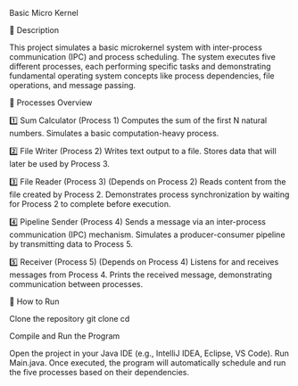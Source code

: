 Basic Micro Kernel

📌 Description

This project simulates a basic microkernel system with inter-process communication (IPC) and process scheduling. The system executes five different processes, each performing specific tasks and demonstrating fundamental operating system concepts like process dependencies, file operations, and message passing.

🔹 Processes Overview

1️⃣ Sum Calculator (Process 1)
Computes the sum of the first N natural numbers.
Simulates a basic computation-heavy process.

2️⃣ File Writer (Process 2)
Writes text output to a file.
Stores data that will later be used by Process 3.

3️⃣ File Reader (Process 3) (Depends on Process 2)
Reads content from the file created by Process 2.
Demonstrates process synchronization by waiting for Process 2 to complete before execution.

4️⃣ Pipeline Sender (Process 4)
Sends a message via an inter-process communication (IPC) mechanism.
Simulates a producer-consumer pipeline by transmitting data to Process 5.

5️⃣ Receiver (Process 5) (Depends on Process 4)
Listens for and receives messages from Process 4.
Prints the received message, demonstrating communication between processes.

🚀 How to Run

Clone the repository
git clone <repository-url>
cd <repository-folder>

Compile and Run the Program

Open the project in your Java IDE (e.g., IntelliJ IDEA, Eclipse, VS Code).
Run Main.java.
Once executed, the program will automatically schedule and run the five processes based on their dependencies.
